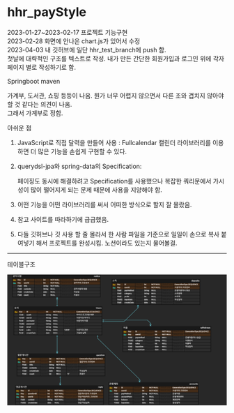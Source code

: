 # hhr_payStyle

2023-01-27~2023-02-17 프로젝트 기능구현  
2023-02-28 화면에 안나온 chart.js가 있어서 수정  
2023-04-03 내 깃허브에 일단 hhr_test_branch에 push 함.  
첫날에 대략적인 구조를 텍스트로 작성. 내가 만든 간단한 회원가입과 로그인 위에 각자 페이지 별로 작성하기로 함.  

Springboot maven    
  
가계부, 도서관, 쇼핑 등등이 나옴. 뭔가 너무 어렵지 않으면서 다른 조와 겹치지 않아야 할 것 같다는 의견이 나옴.  
그래서 가계부로 정함.  

아쉬운 점  

1. JavaScript로 직접 달력을 만들어 사용 : Fullcalendar 캘린더 라이브러리를 이용하면 더 많은 기능을 손쉽게 구현할 수 있다.  

2. querydsl-jpa와 spring-data의 Specification:  

    페이징도 동시에 해결하려고 Specification를 사용했으나 복잡한 쿼리문에서 가시성이 많이 떨어지게 되는 문제 때문에 사용을 지양해야 함.  

3. 어떤 기능을 어떤 라이브러리를 써서 어떠한 방식으로 할지 잘 몰랐음.  

4. 참고 사이트를 따라하기에 급급했음.  

5. 다들 깃허브나 깃 사용 할 줄 몰라서 한 사람 파일을 기준으로 일일이 손으로 복사 붙여넣기 해서 프로젝트를 완성시킴. 노션이라도 있는지 물어볼걸.  

----------------   

 테이블구조  
 
<img src="./payStyle 테이블구조.png" width="600px" height="300px" title="Github_Logo"></img>  
